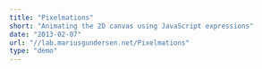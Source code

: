 ```yaml
---
title: "Pixelmations"
short: "Animating the 2D canvas using JavaScript expressions"
date: "2013-02-07"
url: "//lab.mariusgundersen.net/Pixelmations"
type: "demo"
---
```



